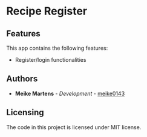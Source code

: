 # Recipe Register
## Features
This app contains the following features:
* Register/login functionalities
## Authors

* **Meike Martens** - *Development* - [meike0143](https://github.com/meike0143)

## Licensing

The code in this project is licensed under MIT license.
